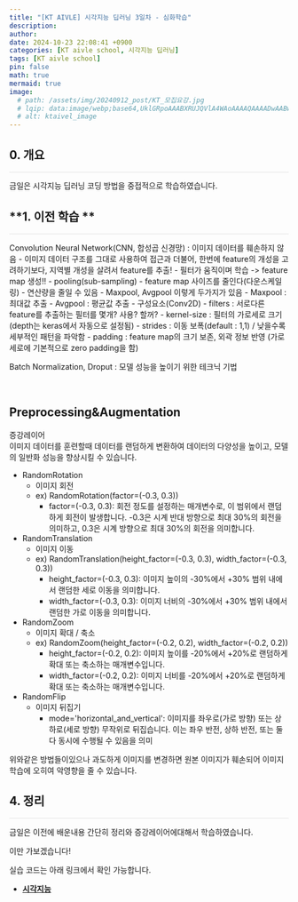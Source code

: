 ```yaml
---
title: "[KT AIVLE] 시각지능 딥러닝 3일차 - 심화학습"
description: 
author:
date: 2024-10-23 22:08:41 +0900
categories: [KT aivle school, 시각지능 딥러닝]
tags: [KT aivle school]
pin: false
math: true
mermaid: true
image:
  # path: /assets/img/20240912_post/KT_모집요강.jpg
  # lqip: data:image/webp;base64,UklGRpoAAABXRUJQVlA4WAoAAAAQAAAADwAABwAAQUxQSDIAAAARL0AmbZurmr57yyIiqE8oiG0bejIYEQTgqiDA9vqnsUSI6H+oAERp2HZ65qP/VIAWAFZQOCBCAAAA8AEAnQEqEAAIAAVAfCWkAALp8sF8rgRgAP7o9FDvMCkMde9PK7euH5M1m6VWoDXf2FkP3BqV0ZYbO6NA/VFIAAAA
  # alt: ktaivel_image
---
```


## **0. 개요**
<hr style="height: 0.5px; background-color: rgba(0, 0, 0, .1); border: none;" /> 
금일은 시각지능 딥러닝 코딩 방법을 중접적으로 학습하였습니다.

<br>

## **1. 이전 학습 **
<hr style="height: 0.5px; background-color: rgba(0, 0, 0, .1); border: none;" />
Convolution Neural Network(CNN, 합성곱 신경망) : 이미지 데이터를 훼손하지 않음
- 이미지 데이터 구조를 그대로 사용하여 접근과 더불어, 한번에 feature의 개성을 고려하기보다, 지역별 개성을 살려서 feature를 추출!
  - 필터가 움직이며 학습 -> feature map 생성!!
- pooling(sub-sampling)
  - feature map 사이즈를 줄인다(다운스케일링)
  - 연산량을 줄일 수 있음
  - Maxpool, Avgpool 이렇게 두가지가 있음
    - Maxpool : 최대값 추출
    - Avgpool : 평균값 추출
- 구성요소(Conv2D)
  - filters : 서로다른 feature를 추출하는 필터를 몇개? 사용? 할꺼?
  - kernel-size : 필터의 가로세로 크기(depth는 keras에서 자동으로 설정됨)
  - strides : 이동 보폭(default : 1,1) / 낮을수록 세부적인 패턴을 파악함
  - padding : feature map의 크기 보존, 외곽 정보 반영 (가로세로에 기본적으로 zero padding을 함)

Batch Normalization, Droput : 모델 성능을 높이기 위한 테크닉 기법

<br>

## **Preprocessing&Augmentation**
증강레이어  
이미지 데이터를 훈련할때 데이터를 랜덤하게 변환하여 데이터의 다양성을 높이고, 모델의 일반화 성능을 향상시킬 수 있습니다.
- RandomRotation
  - 이미지 회전
  - ex) RandomRotation(factor=(-0.3, 0.3))
    - factor=(-0.3, 0.3): 회전 정도를 설정하는 매개변수로, 이 범위에서 랜덤하게 회전이 발생합니다. -0.3은 시계 반대 방향으로 최대 30%의 회전을 의미하고, 0.3은 시계 방향으로 최대 30%의 회전을 의미합니다.
- RandomTranslation
  - 이미지 이동
  - ex) RandomTranslation(height_factor=(-0.3, 0.3), width_factor=(-0.3, 0.3))
    - height_factor=(-0.3, 0.3): 이미지 높이의 -30%에서 +30% 범위 내에서 랜덤한 세로 이동을 의미합니다.
    - width_factor=(-0.3, 0.3): 이미지 너비의 -30%에서 +30% 범위 내에서 랜덤한 가로 이동을 의미합니다.
- RandomZoom
  - 이미지 확대 / 축소
  - ex) RandomZoom(height_factor=(-0.2, 0.2), width_factor=(-0.2, 0.2))
    - height_factor=(-0.2, 0.2): 이미지 높이를 -20%에서 +20%로 랜덤하게 확대 또는 축소하는 매개변수입니다.
    - width_factor=(-0.2, 0.2): 이미지 너비를 -20%에서 +20%로 랜덤하게 확대 또는 축소하는 매개변수입니다.
- RandomFlip
  - 이미지 뒤집기
    - mode='horizontal_and_vertical': 이미지를 좌우로(가로 방향) 또는 상하로(세로 방향) 무작위로 뒤집습니다. 이는 좌우 반전, 상하 반전, 또는 둘 다 동시에 수행될 수 있음을 의미

위와같은 방법들이있으나 과도하게 이미지를 변경하면 원본 이미지가 훼손되어 이미지 학습에 오히여 악영향을 줄 수 있습니다.


## **4. 정리**
<hr style="height: 0.5px; background-color: rgba(0, 0, 0, .1); border: none;" /> 
금일은 이전에 배운내용 간단히 정리와 증강레이어에대해서 학습하였습니다.

이만 가보겠습니다!

실습 코드는 아래 링크에서 확인 가능합니다.
- [**시각지능**](https://github.com/Lucky-SeoYounghyun/kt_aivle/tree/main/visual_intelligence)
